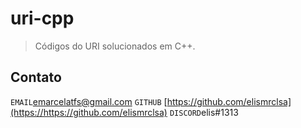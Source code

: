 # uri-cpp
> Códigos do URI solucionados em C++.

## Contato
`EMAIL`emarcelatfs@gmail.com
`GITHUB` [https://github.com/elismrclsa](https://https://github.com/elismrclsa)
`DISCORD`elis#1313

